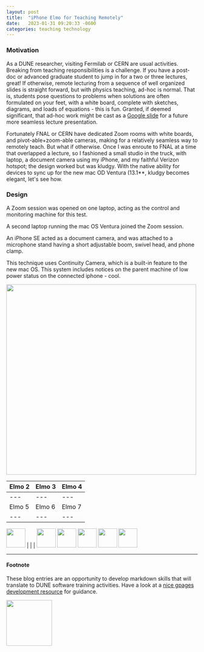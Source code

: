 ```yaml
---
layout: post
title:  "iPhone Elmo for Teaching Remotely"
date:   2023-01-31 09:20:33 -0600
categories: teaching technology
---
```


### Motivation

As a DUNE researcher, visiting Fermilab or CERN are usual activities. Breaking from teaching responsibilities is a challenge. If you have a post-doc or advanced graduate student to jump in for a two or three lectures, great! If otherwise, remote lecturing from a sequence of well organized slides is straight forward, but with physics teaching, ad-hoc is normal. That is, students pose questions to problems when solutions are often formulated on your feet, with a white board, complete with sketches, diagrams, and loads of equations - this is fun. Granted, if deemed significant, that ad-hoc work might be cast as a [Google slide][link-to-thermo-question] for a future more seamless lecture presentation.

Fortunately FNAL or CERN have dedicated Zoom rooms with white boards, and pivot-able+zoom-able cameras, making for a relatively seamless way to remotely teach. But what if otherwise. Once I was enroute to FNAL at a time that overlapped a lecture, so I fashioned a small studio in the truck, with laptop, a document camera using my iPhone, and my faithful Verizon hotspot; the design worked but was kludgy.  With the native ability for devices to sync up for the new mac OD Ventura (13.1**, kludgy becomes elegant, let's see how. 

### Design

A Zoom session was opened on one laptop, acting as the control and monitoring machine for this test.

A second laptop running the mac OS Ventura joined the Zoom session.

An iPhone SE acted as a document camera, and was attached to a microphone stand having a short adjustable boom, swivel head, and phone clamp.

This technique uses Continuity Camera, which is a built-in feature to the new mac OS. This system includes notices on the parent machine of low power status on the connected iphone - cool. 

<!--- Hard link --->
<!--- ![iPhone Elmo 1](/docs/assets/blog/img/iphone-elmo1.png) --->


<!--- use HTML tag to take advantage of sizing and eventually css --->
<img src="https://demuth.github.io/docs/assets/blog/img/iphone-elmo1.png" width="500">


| Elmo 2 | Elmo 3 | Elmo 4 |
| --- | --- | ---    |
| --- | --- | --- |
| Elmo 5 | Elmo 6 | Elmo 7 |
| --- | --- | --- |


<img src="https://demuth.github.io/docs/assets/blog/img/iphone-elmo2.png" width="50">                                                                 |        |        |
<img src="https://demuth.github.io/docs/assets/blog/img/iphone-elmo3.jpg" width="50"> 
<img src="https://demuth.github.io/docs/assets/blog/img/iphone-elmo4.jpg" width="50"> 
<img src="https://demuth.github.io/docs/assets/blog/img/iphone-elmo5.jpg" width="50">
<img src="https://demuth.github.io/docs/assets/blog/img/iphone-elmo6.jpg" width="50"> 
<img src="https://demuth.github.io/docs/assets/blog/img/iphone-elmo7.jpg" width="50"> 


___

#### Footnote

These blog entries are an opportunity to develop markdown skills that will translate to DUNE software training activities. Have a look at a [nice gpages development resource][tomcam-resource] for guidance.

<!--- ![Riding with the wind](/docs/assets/img/logo-riding1-small.png) <!--- hard link to top level img directory. It seems that creating this directory forced a deletion of the _site/ directory it looks like _site directory are automatically rebuilt each time there are changes --->

<img src="https://demuth.github.io/docs/assets/img/logo-riding1-small.png" width="120">



[tomcam-resource]: https://tomcam.github.io/least-github-pages/
[link-to-thermo-question]: https://docs.google.com/presentation/d/1Jm-pAFBoEI3XN1fRU-z8N5gPIyHQiKvHLsdO3ia83U4/edit#slide=id.g20259cad902_6_1
[jekyll-docs]: https://jekyllrb.com/docs/home
[jekyll-gh]:   https://github.com/jekyll/jekyll
[jekyll-talk]: https://talk.jekyllrb.com/
[useful-build1]: https://docs.github.com/en/pages/getting-started-with-github-pages/creating-a-github-pages-site
[useful-build2]: https://docs.github.com/en/pages/getting-started-with-github-pages/configuring-a-publishing-source-for-your-github-pages-site
